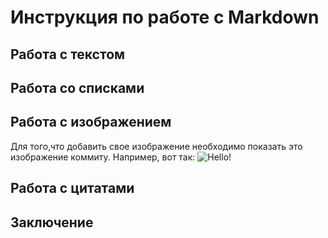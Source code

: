 # Инструкция по работе с Markdown

## Работа с текстом

## Работа со списками

## Работа с изображением

Для того,что добавить свое изображение необходимо показать это изображение коммиту. Например, вот так:
![Hello!](hello.jpg)


## Работа с цитатами

## Заключение